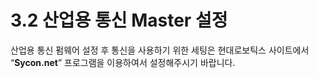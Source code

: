 ﻿# 3.2 산업용 통신 Master 설정

산업용 통신 펌웨어 설정 후 통신을 사용하기 위한 세팅은 현대로보틱스 사이트에서 “**Sycon.net**” 프로그램을 이용하여서 설정해주시기 바랍니다.

